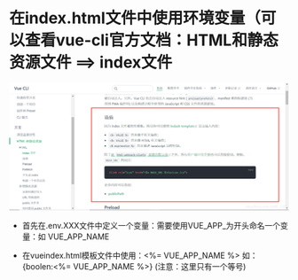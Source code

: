 # 在index.html文件中使用环境变量（可以查看vue-cli官方文档：HTML和静态资源文件 ==> index文件
    
![模板文件使用环境变量](./image/模板文件使用环境变量.png "模板文件使用环境变量")

* 首先在.env.XXX文件中定义一个变量：需要使用VUE_APP_为开头命名一个变量：如 VUE_APP_NAME

* 在vueindex.html模板文件中使用：<%= VUE_APP_NAME %>  如：<link href="<%= VUE_APP_NAME %>"></link> {boolen:<%= VUE_APP_NAME %>} (注意：这里只有一个等号)